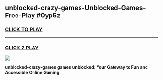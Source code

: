 
## unblocked-crazy-games-Unblocked-Games-Free-Play #0yp5z
<h3>
<a href="https://us.freeplayer.one?title=unblocked-crazy-games&ref=9M">CLICK TO PLAY</a></h3>
<hr>

<h3>
<a href="https://us.freeplayer.one?title=unblocked-crazy-games&ref=9M">CLICK 2 PLAY</a>
  
</h3>

<a href="https://us.freeplayer.one?title=unblocked-crazy-games&ref=9M"><img src="https://clearcache.store/games.png"></a>


**unblocked-crazy-games games unblocked: Your Gateway to Fun and Accessible Online Gaming**
